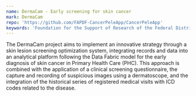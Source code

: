 ```yaml
---
name: DermaCam - Early screening for skin cancer
mark: DermaCam
repo: 'https://github.com/FAPDF-CancerPeleApp/CancerPeleApp'
keywords: 'Foundation for the Support of Research of the Federal District (FAP-DF), University of Brasilia (UnB), Early screening for skin cancer, Continuing Education, Health Planning, Screening, Skin Cancer, Data Fabric, Machine Learning'
---
```

The DermaCam project aims to implement an innovative strategy through a skin lesion screening optimization system, integrating records and data into an analytical platform following the Data Fabric model for the early diagnosis of skin cancer in Primary Health Care (PHC). This approach is combined with the application of a clinical screening questionnaire, the capture and recording of suspicious images using a dermatoscope, and the integration of the historical series of registered medical visits with ICD codes related to the disease.

